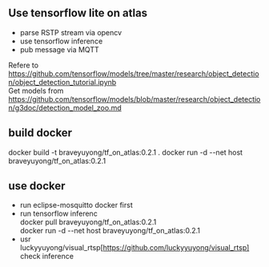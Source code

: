 ## Use tensorflow lite on atlas
* parse RSTP stream via opencv
* use tensorflow inference
* pub message via MQTT

Refere to https://github.com/tensorflow/models/tree/master/research/object_detection/object_detection_tutorial.ipynb  
Get models from https://github.com/tensorflow/models/blob/master/research/object_detection/g3doc/detection_model_zoo.md

## build docker
docker build -t braveyuyong/tf_on_atlas:0.2.1 .
docker run -d --net host braveyuyong/tf_on_atlas:0.2.1

## use docker
* run eclipse-mosquitto docker first  
* run tensorflow inferenc  
  docker pull braveyuyong/tf_on_atlas:0.2.1  
  docker run -d --net host braveyuyong/tf_on_atlas:0.2.1  
* usr luckyyuyong/visual_rtsp[https://github.com/luckyyuyong/visual_rtsp] check inference

